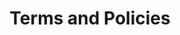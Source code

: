 ---
title: Terms and Policies
description: >
  Here you will find information about the terms and policies that govern the DANDI Archive.
weight: 8
---
